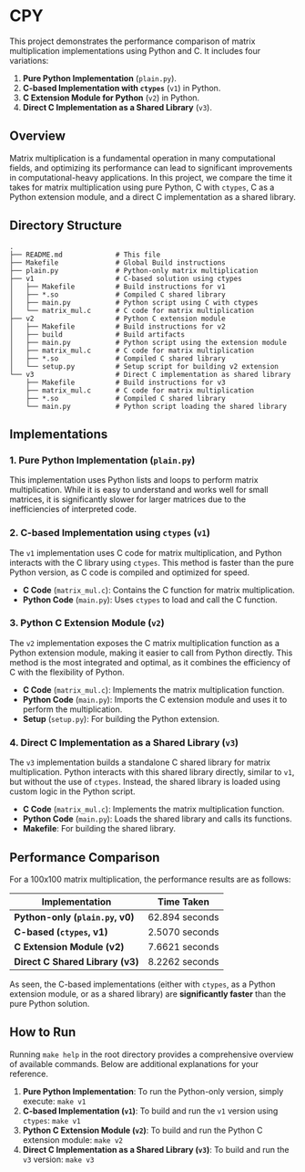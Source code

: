 # CPY

This project demonstrates the performance comparison of matrix multiplication implementations using Python and C. It includes four variations:

1. **Pure Python Implementation** (`plain.py`).
2. **C-based Implementation with `ctypes`** (`v1`) in Python.
3. **C Extension Module for Python** (`v2`) in Python.
4. **Direct C Implementation as a Shared Library** (`v3`).

## Overview

Matrix multiplication is a fundamental operation in many computational fields, and optimizing its performance can lead to significant improvements in computational-heavy applications. In this project, we compare the time it takes for matrix multiplication using pure Python, C with `ctypes`, C as a Python extension module, and a direct C implementation as a shared library.

## Directory Structure

```
.
├── README.md             # This file
├── Makefile              # Global Build instructions
├── plain.py              # Python-only matrix multiplication
├── v1                    # C-based solution using ctypes
│   ├── Makefile          # Build instructions for v1
│   ├── *.so              # Compiled C shared library 
│   ├── main.py           # Python script using C with ctypes
│   └── matrix_mul.c      # C code for matrix multiplication
├── v2                    # Python C extension module
│   ├── Makefile          # Build instructions for v2
│   ├── build             # Build artifacts
│   ├── main.py           # Python script using the extension module
│   ├── matrix_mul.c      # C code for matrix multiplication
│   ├── *.so              # Compiled C shared library 
│   └── setup.py          # Setup script for building v2 extension
└── v3                    # Direct C implementation as shared library
    ├── Makefile          # Build instructions for v3
    ├── matrix_mul.c      # C code for matrix multiplication
    ├── *.so              # Compiled C shared library 
    └── main.py           # Python script loading the shared library
```

## Implementations

### 1. **Pure Python Implementation** (`plain.py`)

This implementation uses Python lists and loops to perform matrix multiplication. While it is easy to understand and works well for small matrices, it is significantly slower for larger matrices due to the inefficiencies of interpreted code.

### 2. **C-based Implementation using `ctypes`** (`v1`)

The `v1` implementation uses C code for matrix multiplication, and Python interacts with the C library using `ctypes`. This method is faster than the pure Python version, as C code is compiled and optimized for speed.

- **C Code** (`matrix_mul.c`): Contains the C function for matrix multiplication.
- **Python Code** (`main.py`): Uses `ctypes` to load and call the C function.

### 3. **Python C Extension Module** (`v2`)

The `v2` implementation exposes the C matrix multiplication function as a Python extension module, making it easier to call from Python directly. This method is the most integrated and optimal, as it combines the efficiency of C with the flexibility of Python.

- **C Code** (`matrix_mul.c`): Implements the matrix multiplication function.
- **Python Code** (`main.py`): Imports the C extension module and uses it to perform the multiplication.
- **Setup** (`setup.py`): For building the Python extension.

### 4. **Direct C Implementation as a Shared Library** (`v3`)

The `v3` implementation builds a standalone C shared library for matrix multiplication. Python interacts with this shared library directly, similar to `v1`, but without the use of `ctypes`. Instead, the shared library is loaded using custom logic in the Python script.

- **C Code** (`matrix_mul.c`): Implements the matrix multiplication function.
- **Python Code** (`main.py`): Loads the shared library and calls its functions.
- **Makefile**: For building the shared library.

## Performance Comparison

For a 100x100 matrix multiplication, the performance results are as follows:

| Implementation                       | Time Taken       |
|--------------------------------------|------------------|
| **Python-only (`plain.py`, v0)**     | 62.894 seconds   |
| **C-based (`ctypes`, v1)**           | 2.5070 seconds   |
| **C Extension Module (v2)**          | 7.6621 seconds   |
| **Direct C Shared Library (v3)**     | 8.2262 seconds   |

As seen, the C-based implementations (either with `ctypes`, as a Python extension module, or as a shared library) are **significantly faster** than the pure Python solution.

## How to Run

Running `make help` in the root directory provides a comprehensive overview of available commands. Below are additional explanations for your reference.

1. **Pure Python Implementation**: To run the Python-only version, simply execute: `make v1`
2. **C-based Implementation (`v1`)**: To build and run the `v1` version using `ctypes`: `make v1`
3. **Python C Extension Module (`v2`)**: To build and run the Python C extension module: `make v2`
4. **Direct C Implementation as a Shared Library (`v3`)**: To build and run the `v3` version: `make v3`
